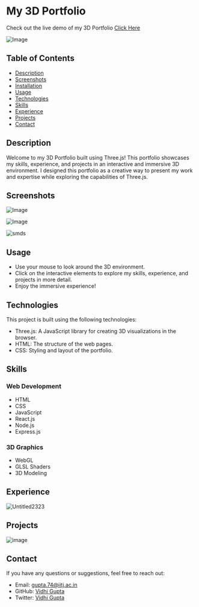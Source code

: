 # My 3D Portfolio

Check out the live demo of my 3D Portfolio [Click Here](https://vidhigupta.netlify.app/)

![Image](https://github.com/vidhihihihihi/3d_portfolio/assets/92211866/f83bcb0c-1a53-4020-b40a-9197e4ec373d)


## Table of Contents

- [Description](#description)
- [Screenshots](#screenshots)
- [Installation](#installation)
- [Usage](#usage)
- [Technologies](#technologies)
- [Skills](#skills)
- [Experience](#experience)
- [Projects](#projects)
- [Contact](#contact)

## Description

Welcome to my 3D Portfolio built using Three.js! This portfolio showcases my skills, experience, and projects in an interactive and immersive 3D environment. I designed this portfolio as a creative way to present my work and expertise while exploring the capabilities of Three.js.



## Screenshots

![Image](https://github.com/vidhihihihihi/3d_portfolio/assets/92211866/a23b260a-a7a6-4c85-82fd-e63ccb3e1836)

![Image](https://github.com/vidhihihihihi/3d_portfolio/assets/92211866/c845e493-2284-4760-b6a2-daf86a64d35e)

![smds](https://github.com/vidhihihihihi/3d_portfolio/assets/92211866/f4d3bd13-65f4-46d1-9b49-125b0c9b2fa4)


## Usage

- Use your mouse to look around the 3D environment.
- Click on the interactive elements to explore my skills, experience, and projects in more detail.
- Enjoy the immersive experience!

## Technologies

This project is built using the following technologies:

- Three.js: A JavaScript library for creating 3D visualizations in the browser.
- HTML: The structure of the web pages.
- CSS: Styling and layout of the portfolio.

## Skills

### Web Development

- HTML
- CSS
- JavaScript
- React.js
- Node.js
- Express.js

### 3D Graphics



- WebGL
- GLSL Shaders
- 3D Modeling

## Experience

![Untitled2323](https://github.com/vidhihihihihi/3d_portfolio/assets/92211866/e249f595-e73a-42b4-8792-9b4490eafea4)

## Projects

![image](https://github.com/vidhihihihihi/3d_portfolio/assets/92211866/bce97fce-d864-4da6-a77e-e8d555ad4677)


## Contact

If you have any questions or suggestions, feel free to reach out:

- Email: gupta.74@iitj.ac.in
- GitHub: [Vidhi Gupta](https://github.com/vidhihihihihi)
- Twitter: [Vidhi Gupta](https://twitter.com/vidhihihihihihi)

